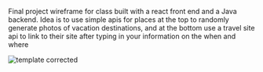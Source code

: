 Final project wireframe for class built with a react front end and a Java backend. 
Idea is to use simple apis for places at the top to randomly generate photos of vacation destinations, and at the bottom use a travel site api to link to 
their site after typing in your information on the when and where

![template corrected](https://user-images.githubusercontent.com/89275143/188289089-5aa4e810-b5f3-40be-a0db-7d02c331de50.png)



